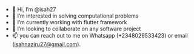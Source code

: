 - 👋 Hi, I’m @isah27
- 👀 I’m interested in solving computational problems
- 🌱 I’m currently working with flutter framework
- 💞️ I’m looking to collaborate on any software project 
- 📫 you can reach out to me on Whatsapp (+2348029533423) or email (isahnaziru27@gmail.com).

<!---
isah27/isah27 is a ✨ special ✨ repository because its `README.md` (this file) appears on your GitHub profile.
You can click the Preview link to take a look at your changes.
--->
